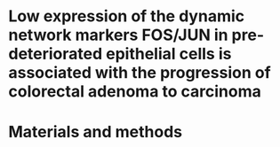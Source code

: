 # Low expression of the dynamic network markers FOS/JUN in pre-deteriorated epithelial cells is associated with the progression of colorectal adenoma to carcinoma
# Materials and methods
